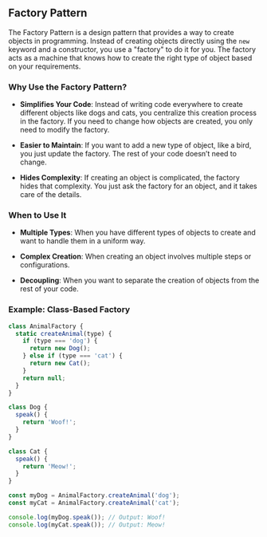 ## Factory Pattern

The Factory Pattern is a design pattern that provides a way to create objects in programming. Instead of creating objects directly using the `new` keyword and a constructor, you use a "factory" to do it for you. The factory acts as a machine that knows how to create the right type of object based on your requirements.

### Why Use the Factory Pattern?

- **Simplifies Your Code**: Instead of writing code everywhere to create different objects like dogs and cats, you centralize this creation process in the factory. If you need to change how objects are created, you only need to modify the factory.
  
- **Easier to Maintain**: If you want to add a new type of object, like a bird, you just update the factory. The rest of your code doesn’t need to change.

- **Hides Complexity**: If creating an object is complicated, the factory hides that complexity. You just ask the factory for an object, and it takes care of the details.

### When to Use It

- **Multiple Types**: When you have different types of objects to create and want to handle them in a uniform way.

- **Complex Creation**: When creating an object involves multiple steps or configurations.

- **Decoupling**: When you want to separate the creation of objects from the rest of your code.

### Example: Class-Based Factory

```javascript
class AnimalFactory {
  static createAnimal(type) {
    if (type === 'dog') {
      return new Dog();
    } else if (type === 'cat') {
      return new Cat();
    }
    return null;
  }
}

class Dog {
  speak() {
    return 'Woof!';
  }
}

class Cat {
  speak() {
    return 'Meow!';
  }
}

const myDog = AnimalFactory.createAnimal('dog');
const myCat = AnimalFactory.createAnimal('cat');

console.log(myDog.speak()); // Output: Woof!
console.log(myCat.speak()); // Output: Meow!
```
